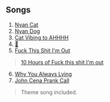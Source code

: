 ## Songs
1. [Nyan Cat](https://www.youtube.com/watch?v=SkgTxQm9DWM&t=174s)
2. [Nyan Dog](https://www.youtube.com/watch?v=14HrWPYIfyw)
3. [Cat Vibing to AHHHH](https://www.youtube.com/watch?v=TUxYTdlcUMw)
4. [🎷](https://www.youtube.com/watch?v=Rk1MYMPDx3s)
5. [Fuck This Shit I'm Out](https://www.youtube.com/watch?v=5FjWe31S_0g)
> [10 Hours of Fuck this shit I'm out](https://www.youtube.com/watch?v=Q2X-kbpQT7M)
6. [Why You Always Lying](https://www.youtube.com/watch?v=WcWM_1hBu_c)
7. [John Cena Prank Call](https://www.youtube.com/watch?v=wRRsXxE1KVY)
> Theme song included.
